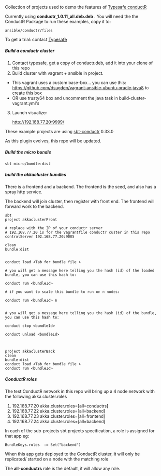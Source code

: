 Collection of projects used to demo the features of [Typesafe conductR](http://typesafe.com/products/conductr)


Currently using  **conductr_1.0.11_all.deb.deb** . You will need the the ConductR Package to run these examples, copy it to:

    ansible/conductr/files

To get a trial: contact [Typesafe](http://typesafe.com/company/contact)


##### Build a conductr cluster 

1. Contact typesafe, get a copy of conductr.deb, add it into your clone of this repo
2. Build cluster with vagrant + ansible in project.  
  * This vagrant uses a custom base-box... you can use this: https://github.com/dsugden/vagrant-ansible-ubuntu-oracle-java8 to create this box
  * OR use trusty64 box and uncomment the java task in build-cluster-vagrant.yml's
3. Launch visualizer

    http://192.168.77.20:9999/



These example projects are using [sbt-conductr](https://github.com/sbt/sbt-typesafe-conductr) 0.33.0

As this plugin evolves, this repo will be updated.


##### Build the **micro** bundle


    sbt micro/bundle:dist
    


##### build the akkacluster bundles

There is a frontend and a backend. The frontend is the seed, and also has a spray http service.

The backend will join cluster, then register with front end. The frontend will forward work to the backend.


    sbt
    project akkaclusterFront
    
    # replace with the IP of your conductr server
    # 192.168.77.20 is for the Vagrantfile conductr custer in this repo
    controlServer 192.168.77.20:9005
    
    clean
    bundle:dist
    
     
    conduct load <Tab for bundle file > 
    
    # you will get a message here telling you the hash (id) of the loaded bundle, you can use this hash to:
    
    conduct run <bundleId>
    
    # if you want to scale this bundle to run on n nodes:
    
    conduct run <bundleId> n
    
    
    # you will get a message here telling you the hash (id) of the bundle, you can use this hash to:
    
    conduct stop <bundleId>
    
    conduct unload <bundleId>

    
    
    project akkaclusterBack
    clean
    bundle:dist
    conduct load <Tab for bundle file >
    conduct run <bundleId>
    
    
##### ConductR roles

The test ConductR network in this repo will bring up a 4 node network with the following akka.cluster.roles

1. 192.168.77.20  akka.cluster.roles=[all=conductrs] 
2. 192.168.77.22  akka.cluster.roles=[all=backend]
3. 192.168.77.23  akka.cluster.roles=[all=frontend]
4. 192.168.77.24  akka.cluster.roles=[all=backend]
    
    
In each of the sub-projects sbt projects specification, a role is assigned for that app eg:


    BundleKeys.roles  := Set("backend")
    
    
When this app gets deployed to the ConductR cluster, it will only be replicated/ started on a node with the matching role
    

The **all-conductrs** role is the default, it will allow any role. 
    
    


    
    
    

